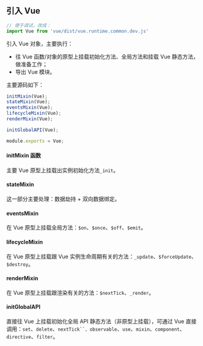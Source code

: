 ## 引入 Vue

```js
// 便于调试，改成：
import Vue from 'vue/dist/vue.runtime.common.dev.js'
```

引入 Vue 对象，主要执行：

- 往 Vue 函数/对象的原型上挂载初始化方法、全局方法和挂载 Vue 静态方法，做准备工作；
- 导出 Vue 模块。

主要源码如下：

```js
initMixin(Vue);
stateMixin(Vue);
eventsMixin(Vue);
lifecycleMixin(Vue);
renderMixin(Vue);

initGlobalAPI(Vue);

module.exports = Vue;
```

#### initMixin 函数

主要 Vue 原型上挂载出实例初始化方法`_init`。

#### stateMixin

这一部分主要处理：数据劫持 + 双向数据绑定。

#### eventsMixin

在 Vue 原型上挂载全局方法：`$on`、`$once`、`$off`、`$emit`。

#### lifecycleMixin

在 Vue 原型上挂载跟 Vue 实例生命周期有关的方法：`_update`、`$forceUpdate`、`$destroy`。

#### renderMixin

在 Vue 原型上挂载跟渲染有关的方法：`$nextTick`、`_render`。

#### initGlobalAPI

直接往 Vue 上挂载初始化全局 API 静态方法（非原型上挂载），可通过 Vue 直接调用：`set`、`delete`、`nextTick``、observable`、`use`、`mixin`、`component`、`directive`、`filter`。